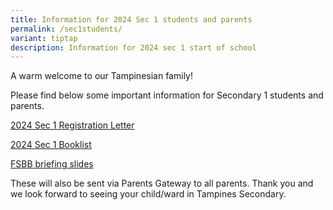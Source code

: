 ```yaml
---
title: Information for 2024 Sec 1 students and parents
permalink: /sec1students/
variant: tiptap
description: Information for 2024 sec 1 start of school
---
```

<p>A warm welcome to our Tampinesian family!</p><p>Please find below some important information for Secondary 1 students and parents.</p><p><a href="/files/2024_Sec_1_Registration_Letter__Final_.pdf" rel="noopener noreferrer nofollow" target="_blank">2024 Sec 1 Registration Letter</a></p><p><a href="/files/2024_S1_Booklist.pdf" rel="noopener noreferrer nofollow" target="_blank">2024 Sec 1 Booklist</a></p><p><a href="/files/FSBB_Briefing_slides_for_parents_21_Dec_2023.pdf" rel="noopener noreferrer nofollow" target="_blank">FSBB briefing slides</a></p><p>These will also be sent via Parents Gateway to all parents. Thank you and we look forward to seeing your child/ward in Tampines Secondary.</p><p></p><p></p>